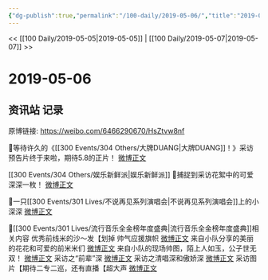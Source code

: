 ```yaml
---
{"dg-publish":true,"permalink":"/100-daily/2019-05-06/","title":"2019-05-06"}
---
```



<< [[100 Daily/2019-05-05\|2019-05-05]] | [[100 Daily/2019-05-07\|2019-05-07]] >>

# 2019-05-06

## 资讯站 记录

原博链接: https://weibo.com/6466290670/HsZtvw8nf

🐰等待许久的《[[300 Events/304 Others/大牌DUANG\|大牌DUANG]]！》采访预告片终于来啦，期待5.8的正片！
[微博正文](https://m.weibo.cn/6466290670/4368994377555978)

[[300 Events/304 Others/娱乐新鲜派\|娱乐新鲜派]]
🐰捕捉到采访花絮中的可爱深深一枚！
[微博正文](https://m.weibo.cn/6466290670/4369059728378048)

🐰一只[[300 Events/301 Lives/不说再见系列演唱会\|不说再见系列演唱会]]上的小深深
[微博正文](https://m.weibo.cn/6466290670/4369009702976025)

🐰[[300 Events/301 Lives/流行音乐全金榜年度盛典\|流行音乐全金榜年度盛典]]相关内容
优秀前线米的沙～发【划掉 帅气应援旗帜
[微博正文](https://m.weibo.cn/6466290670/4368972449375750)
来自小队分享的美丽的花花和可爱的前米米们
[微博正文](https://m.weibo.cn/6466290670/4368985367914499)
来自小队的现场帅图，陌上人如玉，公子世无双！
[微博正文](https://m.weibo.cn/6466290670/4369056683248221)
采访之“前辈”深
[微博正文](https://m.weibo.cn/5144671472/4369058083956138)
采访之清唱深和傲娇深
[微博正文](https://m.weibo.cn/6466290670/4369087863795450)
采访图片【期待二专二巡，还有直播【超大声
[微博正文](https://m.weibo.cn/6466290670/4369058311401816)
